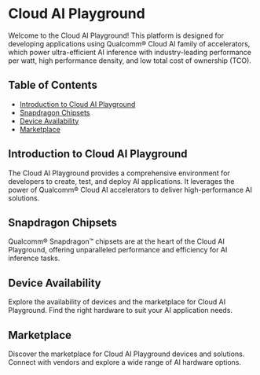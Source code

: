 # Cloud AI Playground

Welcome to the Cloud AI Playground! This platform is designed for developing applications using Qualcomm® Cloud AI family of accelerators, which power ultra-efficient AI inference with industry-leading performance per watt, high performance density, and low total cost of ownership (TCO).

## Table of Contents
- [Introduction to Cloud AI Playground](#introduction-to-cloud-ai-playground)
- [Snapdragon Chipsets](#snapdragon-chipsets)
- [Device Availability](#device-availability)
- [Marketplace](#marketplace)

## Introduction to Cloud AI Playground

The Cloud AI Playground provides a comprehensive environment for developers to create, test, and deploy AI applications. It leverages the power of Qualcomm® Cloud AI accelerators to deliver high-performance AI solutions.

## Snapdragon Chipsets

Qualcomm® Snapdragon™ chipsets are at the heart of the Cloud AI Playground, offering unparalleled performance and efficiency for AI inference tasks.

## Device Availability

Explore the availability of devices and the marketplace for Cloud AI Playground. Find the right hardware to suit your AI application needs.

## Marketplace

Discover the marketplace for Cloud AI Playground devices and solutions. Connect with vendors and explore a wide range of AI hardware options.
